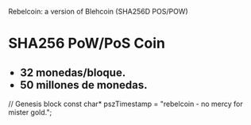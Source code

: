 Rebelcoin: a version of Blehcoin (SHA256D POS/POW)
<h1><b>SHA256 PoW/PoS Coin</b></h1>
<ul>
<h2><li>32 monedas/bloque.</li>
<li>50 millones de monedas.</li></h2>
</ul>


 // Genesis block
const char* pszTimestamp = "rebelcoin - no mercy for mister gold.";